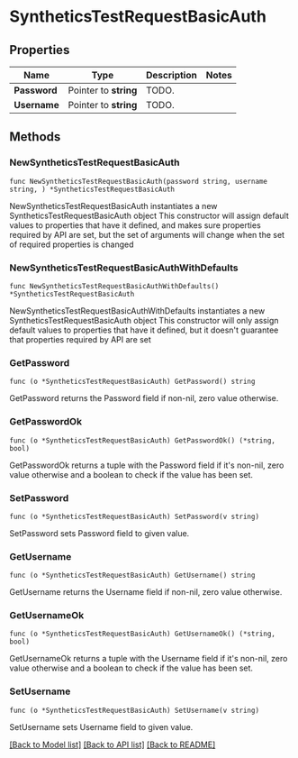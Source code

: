 # SyntheticsTestRequestBasicAuth

## Properties

Name | Type | Description | Notes
------------ | ------------- | ------------- | -------------
**Password** | Pointer to **string** | TODO. | 
**Username** | Pointer to **string** | TODO. | 

## Methods

### NewSyntheticsTestRequestBasicAuth

`func NewSyntheticsTestRequestBasicAuth(password string, username string, ) *SyntheticsTestRequestBasicAuth`

NewSyntheticsTestRequestBasicAuth instantiates a new SyntheticsTestRequestBasicAuth object
This constructor will assign default values to properties that have it defined,
and makes sure properties required by API are set, but the set of arguments
will change when the set of required properties is changed

### NewSyntheticsTestRequestBasicAuthWithDefaults

`func NewSyntheticsTestRequestBasicAuthWithDefaults() *SyntheticsTestRequestBasicAuth`

NewSyntheticsTestRequestBasicAuthWithDefaults instantiates a new SyntheticsTestRequestBasicAuth object
This constructor will only assign default values to properties that have it defined,
but it doesn't guarantee that properties required by API are set

### GetPassword

`func (o *SyntheticsTestRequestBasicAuth) GetPassword() string`

GetPassword returns the Password field if non-nil, zero value otherwise.

### GetPasswordOk

`func (o *SyntheticsTestRequestBasicAuth) GetPasswordOk() (*string, bool)`

GetPasswordOk returns a tuple with the Password field if it's non-nil, zero value otherwise
and a boolean to check if the value has been set.

### SetPassword

`func (o *SyntheticsTestRequestBasicAuth) SetPassword(v string)`

SetPassword sets Password field to given value.


### GetUsername

`func (o *SyntheticsTestRequestBasicAuth) GetUsername() string`

GetUsername returns the Username field if non-nil, zero value otherwise.

### GetUsernameOk

`func (o *SyntheticsTestRequestBasicAuth) GetUsernameOk() (*string, bool)`

GetUsernameOk returns a tuple with the Username field if it's non-nil, zero value otherwise
and a boolean to check if the value has been set.

### SetUsername

`func (o *SyntheticsTestRequestBasicAuth) SetUsername(v string)`

SetUsername sets Username field to given value.



[[Back to Model list]](../README.md#documentation-for-models) [[Back to API list]](../README.md#documentation-for-api-endpoints) [[Back to README]](../README.md)



